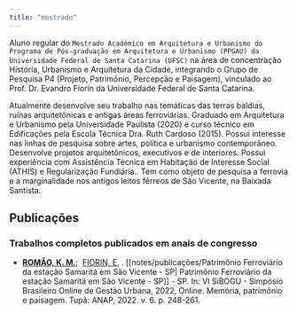 ```yaml
---
title: "mestrado"
---
```


Aluno regular do `Mestrado Acadêmico em Arquitetura e Urbanismo do Programa de Pós-graduação em Arquitetura e Urbanismo (PPGAU) da Universidade Federal de Santa Catarina (UFSC)` na área de concentração História, Urbanismo e Arquitetura da Cidade, integrando o Grupo de Pesquisa P4 (Projeto, Patrimônio, Percepção e Paisagem), vinculado ao Prof. Dr. Evandro Fiorin da Universidade Federal de Santa Catarina. 

Atualmente desenvolve seu trabalho nas temáticas das terras baldias, ruínas arquitetônicas e antigas áreas ferroviárias. Graduado em Arquitetura e Urbanismo pela Universidade Paulista (2020) e curso técnico em Edificações pela Escola Técnica Dra. Ruth Cardoso (2015). Possui interesse nas linhas de pesquisa sobre artes, política e urbanismo contemporâneo. Desenvolve projetos arquitetônicos, executivos e de interiores. Possui experiência com Assistência Técnica em Habitação de Interesse Social (ATHIS) e Regularização Fundiária.. Tem como objeto de pesquisa a ferrovia e a marginalidade nos antigos leitos férreos de São Vicente, na Baixada Santista.

## Publicações

### Trabalhos completos publicados em anais de congresso
- **[ROMÃO, K. M.](http://lattes.cnpq.br/9200565420988518)**;  [FIORIN, E.](http://lattes.cnpq.br/5599203800231511) . [[notes/publicações/Patrimônio Ferroviário da estação Samaritá em São Vicente - SP| Patrimônio Ferroviário da estação Samaritá em São Vicente - SP]] - SP. In: VI SiBOGU - Simpósio Brasileiro Online de Gestão Urbana, 2022, Online. Memória, patrimônio e paisagem. Tupã: ANAP, 2022. v. 6. p. 248-261.